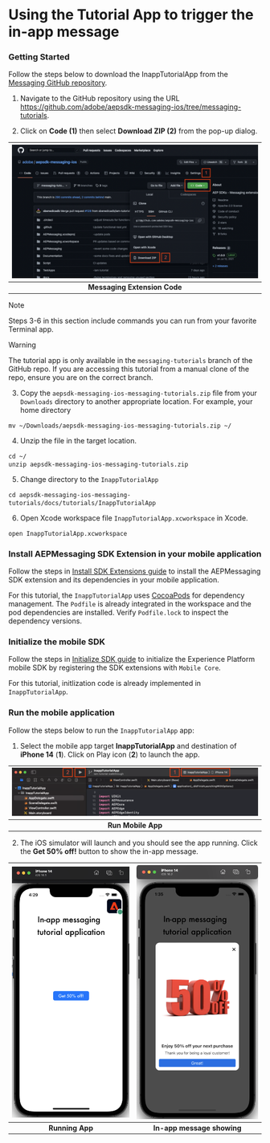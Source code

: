 # Using the Tutorial App to trigger the in-app message

### Getting Started

Follow the steps below to download the InappTutorialApp from the [Messaging GitHub repository](https://github.com/adobe/aepsdk-messaging-ios).

1. Navigate to the GitHub repository using the URL https://github.com/adobe/aepsdk-messaging-ios/tree/messaging-tutorials.

2. Click on **Code (1)** then select **Download ZIP (2)** from the pop-up dialog.

| ![Messaging Extension Code](assets/messaging-github-code.png?raw=true) |
| :---: |
| **Messaging Extension Code** |

> [!NOTE]
> Steps 3-6 in this section include commands you can run from your favorite Terminal app.

> [!WARNING]
> The tutorial app is only available in the `messaging-tutorials` branch of the GitHub repo. If you are accessing this tutorial from a manual clone of the repo, ensure you are on the correct branch.

3. Copy the `aepsdk-messaging-ios-messaging-tutorials.zip` file from your `Downloads` directory to another appropriate location. For example, your home directory

```
mv ~/Downloads/aepsdk-messaging-ios-messaging-tutorials.zip ~/
```

4. Unzip the file in the target location.

```
cd ~/
unzip aepsdk-messaging-ios-messaging-tutorials.zip
```

5. Change directory to the `InappTutorialApp`

```
cd aepsdk-messaging-ios-messaging-tutorials/docs/tutorials/InappTutorialApp
```

6. Open Xcode workspace file `InappTutorialApp.xcworkspace` in Xcode.

```
open InappTutorialApp.xcworkspace
```

### Install AEPMessaging SDK Extension in your mobile application

Follow the steps in [Install SDK Extensions guide](../getting-started/install-sdk-extensions.md) to install the AEPMessaging SDK extension and its dependencies in your mobile application.

For this tutorial, the `InappTutorialApp` uses [CocoaPods](https://guides.cocoapods.org/using/getting-started.html) for dependency management. The `Podfile` is already integrated in the workspace and the pod dependencies are installed. Verify `Podfile.lock` to inspect the dependency versions.

### Initialize the mobile SDK

Follow the steps in [Initialize SDK guide](../getting-started/init-sdk.md) to initialize the Experience Platform mobile SDK by registering the SDK extensions with `Mobile Core`.

For this tutorial, initlization code is already implemented in `InappTutorialApp`.

### Run the mobile application

Follow the steps below to run the `InappTutorialApp` app:

1. Select the mobile app target **InappTutorialApp** and destination of **iPhone 14** (**1**). Click on Play icon (**2**) to launch the app.

| ![Run Mobile App](assets/messaging-app-run.png?raw=true) |
| :---: |
| **Run Mobile App** |

2. The iOS simulator will launch and you should see the app running. Click the **Get 50% off!** button to show the in-app message.

|![Running App](assets/messaging-app-simulator.png?raw=true) | ![In-app message showing](assets/messaging-app-showing.png?raw=true) |
| :---------: | :---------: |
| **Running App** | **In-app message showing** |
